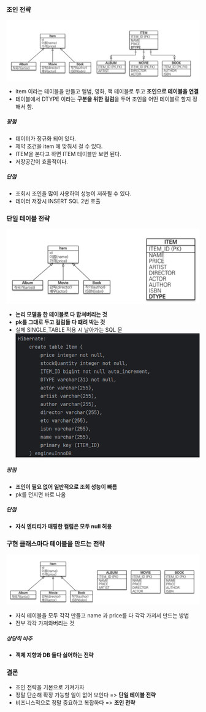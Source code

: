 ### 조인 전략
![img.png](image/img.png)
- item 이라는 테이블을 만들고 앨범, 영화, 책 테이블로 두고 **조인으로 테이블을 연결**
- 테이블에서 DTYPE 이라는 **구분을 위한 컬럼**을 두어 조인을 어떤 테이블로 할지 정해서 함.

##### 장점
- 데이터가 정규화 되어 있다.
- 제약 조건을 item 에 맞춰서 걸 수 있다.
- ITEM을 본다고 하면 ITEM 테이블만 보면 된다.
- 저장공간이 효율적이다.

##### 단점
- 조회시 조인을 많이 사용하여 성능이 저하될 수 있다.
- 데이터 저장시 INSERT SQL 2번 호출

### 단일 테이블 전략
![img.png](image/img2.png)
- **논리 모델을 한 테이블로 다 합쳐버리는 것**
- **pk를 그대로 두고 컬럼들 다 떄려 박는 것**
- 실제 SINGLE_TABLE 적용 시 날아가는 SQL 문
![img.png](image/img4.png)

##### 장점
- **조인이 필요 없어 일반적으로 조회 성능이 빠름**
- pk를 던지면 바로 나옴

##### 단점
- **자식 엔티티가 매핑한 컬럼은 모두 null 허용**

### 구현 클래스마다 테이블을 만드는 전략
![img.png](image/img3.png)
- 자식 테이블을 모두 각각 만들고 name 과 price를 다 각각 가져서 만드는 방법
- 전부 각각 가져와버리는 것

##### 상당히 비추
- **객체 지향과 DB 둘다 싫어하는 전략**

### 결론
- 조인 전략을 기본으로 가져가자
- 정말 단순해 확장 가능할 일이 없어 보인다 => **단일 테이블 전략**
- 비즈니스적으로 정말 중요하고 복잡하다 => **조인 전략**
